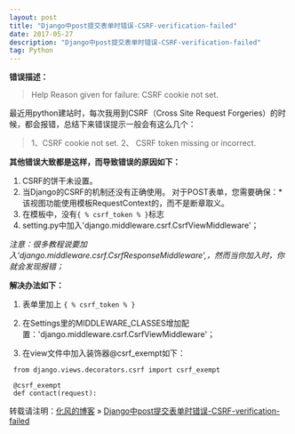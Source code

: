 ```yaml
---
layout: post
title: "Django中post提交表单时错误-CSRF-verification-failed"
date: 2017-05-27
description: "Django中post提交表单时错误-CSRF-verification-failed"
tag: Python
---
```

**错误描述：**

> Help Reason given for failure: CSRF cookie not set.

最近用python建站时，每次我用到CSRF（Cross Site Request Forgeries）的时候，都会报错，总结下来错误提示一般会有这么几个：

> 1、CSRF cookie not set.
> 2、 CSRF token missing or incorrect.

**其他错误大致都是这样，而导致错误的原因如下：**

 1. CSRF的饼干未设置。
 2. 当Django的CSRF的机制还没有正确使用。 对于POST表单，您需要确保：*该视图功能使用模板RequestContext的，而不是断章取义。
 3. 在模板中，没有`{ % csrf_token % }`标志
 4. setting.py中加入'django.middleware.csrf.CsrfViewMiddleware'；

*注意：很多教程说要加入'django.middleware.csrf.CsrfResponseMiddleware',，然而当你加入时，你就会发现报错；*

**解决办法如下：**

 1. 表单里加上 `{ % csrf_token % }`

 2. 在Settings里的MIDDLEWARE_CLASSES增加配置：'django.middleware.csrf.CsrfViewMiddleware'；

 3. 在view文件中加入装饰器@csrf_exempt如下：
```
 from django.views.decorators.csrf import csrf_exempt

 @csrf_exempt
 def contact(request):
```
转载请注明：[化风的博客](http://xinchanghao.github.io) » [Django中post提交表单时错误-CSRF-verification-failed](/2017/05/Django中post提交表单时错误-CSRF-verification-failed/)  
